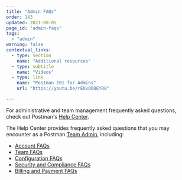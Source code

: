 ```yaml
---
title: "Admin FAQs"
order: 143
updated: 2021-08-05
page_id: "admin-faqs"
tags:
  - "admin"
warning: false
contextual_links:
  - type: section
    name: "Additional resources"
  - type: subtitle
    name: "Videos"
  - type: link
    name: "Postman 101 for Admins"
    url: "https://youtu.be/rEKvQO8EYR8"

---
```


For administrative and team management frequently asked questions, check out Postman's [Help Center](https://support.postman.com/hc/en-us).

The Help Center provides frequently asked questions that you may encounter as a Postman [Team Admin](/docs/collaborating-in-postman/roles-and-permissions/#team-roles), including:

* [Account FAQs](https://support.postman.com/hc/en-us/sections/8180192954903-Account)
* [Team FAQs](https://support.postman.com/hc/en-us/sections/8180228102551-Teams)
* [Configuration FAQs](https://support.postman.com/hc/en-us/sections/8180233406615-Postman-configuration-)
* [Security and Compliance FAQs](https://support.postman.com/hc/en-us/sections/8180247005975-Security-and-Compliance)
* [Billing and Payment FAQs](https://support.postman.com/hc/en-us/categories/115000609205-Billing-and-Payment)
